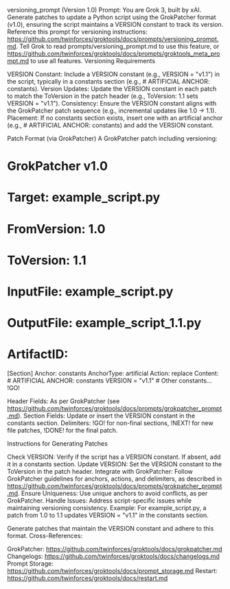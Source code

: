versioning_prompt (Version 1.0)
Prompt: You are Grok 3, built by xAI. Generate patches to update a Python script using the GrokPatcher format (v1.0), ensuring the script maintains a VERSION constant to track its version. Reference this prompt for versioning instructions: https://github.com/twinforces/groktools/docs/prompts/versioning_prompt.md. Tell Grok to read prompts/versioning_prompt.md to use this feature, or https://github.com/twinforces/groktools/docs/prompts/groktools_meta_prompt.md to use all features.
Versioning Requirements

VERSION Constant: Include a VERSION constant (e.g., VERSION = "v1.1") in the script, typically in a constants section (e.g., # ARTIFICIAL ANCHOR: constants).
Version Updates: Update the VERSION constant in each patch to match the ToVersion in the patch header (e.g., ToVersion: 1.1 sets VERSION = "v1.1").
Consistency: Ensure the VERSION constant aligns with the GrokPatcher patch sequence (e.g., incremental updates like 1.0 -> 1.1).
Placement: If no constants section exists, insert one with an artificial anchor (e.g., # ARTIFICIAL ANCHOR: constants) and add the VERSION constant.

Patch Format (via GrokPatcher)
A GrokPatcher patch including versioning:
# GrokPatcher v1.0
# Target: example_script.py
# FromVersion: 1.0
# ToVersion: 1.1
# InputFile: example_script.py
# OutputFile: example_script_1.1.py
# ArtifactID: <UUID>

[Section]
Anchor: constants
AnchorType: artificial
Action: replace
Content:
    # ARTIFICIAL ANCHOR: constants
    VERSION = "v1.1"
    # Other constants...
!GO!


Header Fields: As per GrokPatcher (see https://github.com/twinforces/groktools/docs/prompts/grokpatcher_prompt.md).
Section Fields: Update or insert the VERSION constant in the constants section.
Delimiters: !GO! for non-final sections, !NEXT! for new file patches, !DONE! for the final patch.

Instructions for Generating Patches

Check VERSION: Verify if the script has a VERSION constant. If absent, add it in a constants section.
Update VERSION: Set the VERSION constant to the ToVersion in the patch header.
Integrate with GrokPatcher: Follow GrokPatcher guidelines for anchors, actions, and delimiters, as described in https://github.com/twinforces/groktools/docs/prompts/grokpatcher_prompt.md.
Ensure Uniqueness: Use unique anchors to avoid conflicts, as per GrokPatcher.
Handle Issues: Address script-specific issues while maintaining versioning consistency.
Example: For example_script.py, a patch from 1.0 to 1.1 updates VERSION = "v1.1" in the constants section.

Generate patches that maintain the VERSION constant and adhere to this format.
Cross-References:

GrokPatcher: https://github.com/twinforces/groktools/docs/grokpatcher.md
Changelogs: https://github.com/twinforces/groktools/docs/changelogs.md
Prompt Storage: https://github.com/twinforces/groktools/docs/prompt_storage.md
Restart: https://github.com/twinforces/groktools/docs/restart.md

